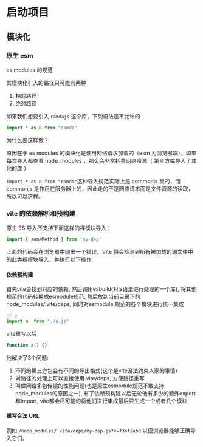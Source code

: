 # 启动项目

## 模块化

### 原生 esm
es modules 的规范

其模块化引入的路径只可能有两种

1. 相对路径
2. 绝对路径

如果我们想要引入 `ramdajs` 这个库，下列语法是不允许的

```js
import * as R from "ramda"
```

为什么要这样做？

原因在于 es modules 的模块化是使用网络请求加载的（esm 为浏览器端），如果每次导入都查看 node_modules ，那么会非常耗费网络资源（ 第三方库导入了其他的库 ）

`import * as R from "ramda"`这种导入规范实际上是 commonjs 里的，而 commonjs 是作用在服务器上的，因此走的不是网络请求而是文件资源的读取，所以可以这样。

### vite 的依赖解析和预构建


原生 ES 导入不支持下面这样的裸模块导入：

```js
import { someMethod } from 'my-dep'
```

上面的代码会在浏览器中抛出一个错误。Vite 将会检测到所有被加载的源文件中的此类裸模块导入，并执行以下操作:

#### 依赖预构建

首先vite会找到对应的依赖, 然后调用esbuild(对js语法进行处理的一个库), 将其他规范的代码转换成esmodule规范, 然后放到当前目录下的node_modules/.vite/deps, 同时对esmodule 规范的各个模块进行统一集成


```js
// a 
import a  from "./a.js"
```

vite重写以后

```js
function a() {}
```

他解决了3个问题:

1.  不同的第三方包会有不同的导出格式(这个是vite没法约束人家的事情)
2.  对路径的处理上可以直接使用.vite/deps, 方便路径重写
3.  叫做网络多包传输的性能问题(也是原生esmodule规范不敢支持node_modules的原因之一), 有了依赖预构建以后无论他有多少的额外export 和import, vite都会尽可能的将他们进行集成最后只生成一个或者几个模块

#### 重写合法 URL

例如 `/node_modules/.vite/deps/my-dep.js?v=f3sf2ebd` 以便浏览器能够正确导入它们。